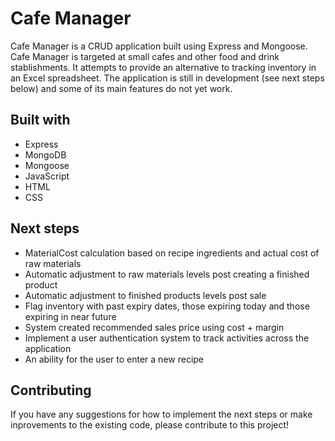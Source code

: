 # Cafe Manager

Cafe Manager is a CRUD application built using Express and Mongoose. Cafe Manager is targeted at small cafes and other food and drink stablishments. It attempts to provide an alternative to tracking inventory in an Excel spreadsheet. The application is still in development (see next steps below) and some of its main features do not yet work.

## Built with

* Express
* MongoDB
* Mongoose
* JavaScript
* HTML
* CSS

## Next steps

* MaterialCost calculation based on recipe ingredients and actual cost of raw materials
* Automatic adjustment to raw materials levels post creating a finished product 
* Automatic adjustment to finished products levels post sale
* Flag inventory with past expiry dates, those expiring today and those expiring in near future
* System created recommended sales price using cost + margin
* Implement a user authentication system to track activities across the application
* An ability for the user to enter a new recipe

## Contributing

If you have any suggestions for how to implement the next steps or make inprovements to the existing code, please contribute to this project!